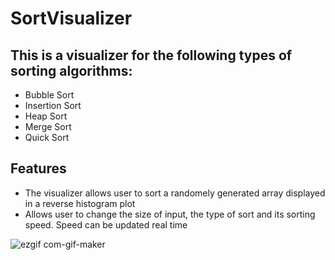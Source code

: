 # SortVisualizer

## This is a visualizer for the following types of sorting algorithms:
<ul>
  <li>Bubble Sort</li>
  <li>Insertion Sort</li>
  <li>Heap Sort</li>
  <li>Merge Sort</li>
  <li>Quick Sort</li>
</ul>

## Features
- The visualizer allows user to sort a randomely generated array displayed in a reverse histogram plot
- Allows user to change the size of input, the type of sort and its sorting speed. Speed can be updated real time

![ezgif com-gif-maker](https://user-images.githubusercontent.com/78766367/207366483-f945459a-5785-44c3-ae14-a93224032606.gif)
